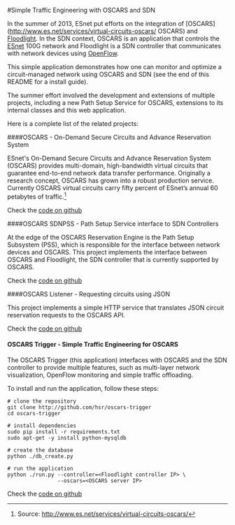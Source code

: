#Simple Traffic Engineering with OSCARS and SDN

In the summer of 2013, ESnet put efforts on the integration of [OSCARS](http://www.es.net/services/virtual-circuits-oscars/ OSCARS) and [Floodlight](http://www.projectfloodlight.org/floodlight/). In the SDN context, OSCARS is an application that controls the [ESnet](http://es.net/) 100G network and Floodlight is a SDN controller that communicates with network devices using [OpenFlow](http://www.openflow.org/).

This simple application demonstrates how one can monitor and optimize a circuit-managed network using OSCARS and SDN (see the end of this README for a install guide). 

The summer effort involved the development and extensions of multiple projects, including a new Path Setup Service for OSCARS, extensions to its internal classes and this web application.

Here is a complete list of the related projects:

####OSCARS - On-Demand Secure Circuits and Advance Reservation System

ESnet's On-Demand Secure Circuits and Advance Reservation System (OSCARS) provides multi-domain, high-bandwidth virtual circuits that guarantee end-to-end network data transfer performance. Originally a research concept, OSCARS has grown into a robust production service. Currently OSCARS virtual circuits carry fifty percent of ESnet’s annual 60 petabytes of traffic.[^1]

[^1]: Source: http://www.es.net/services/virtual-circuits-oscars/ 

Check the [code on github](http://github.com/hsr/oscars)

####OSCARS SDNPSS - Path Setup Service interface to SDN Controllers

At the edge of the OSCARS Reservation Engine is the Path Setup Subsystem (PSS), which is responsible for the interface between network devices and OSCARS. This project implements the interface between OSCARS and Floodlight, the SDN controller that is currently supported by OSCARS.

Check the [code on github](http://github.com/hsr/oscars-sdnpss)

####OSCARS Listener - Requesting circuits using JSON

This project implements a simple HTTP service that translates JSON circuit reservation requests to the OSCARS API.

Check the [code on github](http://github.com/hsr/oscars-listener)

#### OSCARS Trigger - Simple Traffic Engineering for OSCARS

The OSCARS Trigger (this application) interfaces with OSCARS and the SDN controller to provide multiple features, such as multi-layer network visualization, OpenFlow monitoring and simple traffic offloading.

To install and run the application, follow these steps:

    # clone the repository
    git clone http://github.com/hsr/oscars-trigger
    cd oscars-trigger
    
    # install dependencies
    sudo pip install -r requirements.txt
    sudo apt-get -y install python-mysqldb
    
    # create the database
    python ./db_create.py
    
    # run the application
    python ./run.py --controller=<Floodlight controller IP> \
                    --oscars=<OSCARS server IP>

Check the [code on github](http://github.com/hsr/oscars-trigger)